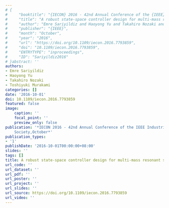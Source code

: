 ```yaml
---
# {
#     "booktitle": "{IECON} 2016 - 42nd Annual Conference of the {IEEE} Industrial Electronics Society",
#     "title": "A robust state-space controller design for multi-mass resonant systems",
#     "author": "Emre Sariyildiz and Haoyong Yu and Takahiro Nozaki and Toshiyuki Murakami",
#     "publisher": "{IEEE}",
#     "month": "October",
#     "year": "2016",
#     "url": "https://doi.org/10.1109/iecon.2016.7793859",
#     "doi": "10.1109/iecon.2016.7793859",
#     "ENTRYTYPE": "inproceedings",
#     "ID": "Sariyildiz2016"
# }abstract: ''
authors:
- Emre Sariyildiz
- Haoyong Yu
- Takahiro Nozaki
- Toshiyuki Murakami
categories: []
date: '2016-10-01'
doi: 10.1109/iecon.2016.7793859
featured: false
image:
    caption: ''
    focal_point: ''
    preview_only: false
publication: '*IECON 2016 - 42nd Annual Conference of the IEEE Industrial Electronics
    Society,October*'
publication_types:
- '1'
publishDate: '2016-10-01T00:00:00+08:00'
slides: ''
tags: []
title: A robust state-space controller design for multi-mass resonant systems
url_code: ''
url_dataset: ''
url_pdf: ''
url_poster: ''
url_project: ''
url_slides: ''
url_source: https://doi.org/10.1109/iecon.2016.7793859
url_video: ''
---
```

